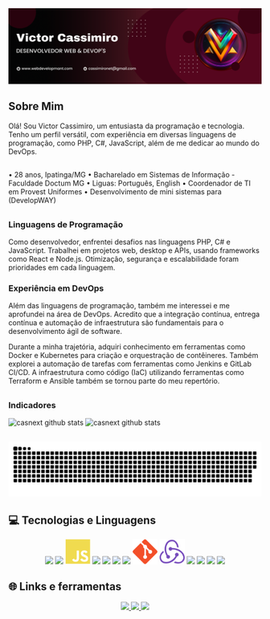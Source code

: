 <img src="https://github.com/casnext/contrib-github-snake/blob/main/1.svg" />

<h2>Sobre Mim</h2>
Olá! Sou Victor Cassimiro, um entusiasta da programação e tecnologia. Tenho um perfil versátil, com experiência em diversas linguagens de programação, como PHP, C#, JavaScript, além de me dedicar ao mundo do DevOps.

<h2></h2>

• 28 anos,  Ipatinga/MG
• Bacharelado em Sistemas de Informação - Faculdade Doctum MG
• Liguas: Português, English
• Coordenador de TI em Provest Uniformes
• Desenvolvimento de mini sistemas para (DevelopWAY)

<h2></h2>

<h3>Linguagens de Programação</h3>
Como desenvolvedor, enfrentei desafios nas linguagens PHP, C# e JavaScript. Trabalhei em projetos web, desktop e APIs, usando frameworks como React e Node.js. Otimização, segurança e escalabilidade foram prioridades em cada linguagem.

<h3>Experiência em DevOps</h3>
Além das linguagens de programação, também me interessei e me aprofundei na área de DevOps. Acredito que a integração contínua, entrega contínua e automação de infraestrutura são fundamentais para o desenvolvimento ágil de software.

Durante a minha trajetória, adquiri conhecimento em ferramentas como Docker e Kubernetes para criação e orquestração de contêineres. Também explorei a automação de tarefas com ferramentas como Jenkins e GitLab CI/CD. A infraestrutura como código (IaC) utilizando ferramentas como Terraform e Ansible também se tornou parte do meu repertório.

<h2></h2>

<h3>Indicadores</h3>

![casnext github stats](https://github-readme-stats.vercel.app/api?username=casnext&show_icons=true&theme=dark&include_all_commits=true&count_private=true)
![casnext github stats](https://github-readme-stats.vercel.app/api/top-langs/?username=casnext&layout=compact&langs_count=7&theme=dark)

<h2></h2>

<img src="https://github.com/casnext/contrib-github-snake/blob/main/github-contribution-grid-snake.svg" />

<h2></h2>

<h2>💻 Tecnologias e Linguagens</h2>

<p align="center">
  <img src="https://camo.githubusercontent.com/89a4f052af35af3ae91139b0da6496483e00d4fb645589fc4d26cf95b42f8454/68747470733a2f2f63646e2e6a7364656c6976722e6e65742f67682f64657669636f6e732f64657669636f6e2f69636f6e732f68746d6c352f68746d6c352d706c61696e2d776f72646d61726b2e737667" width="50" />
  <img src="https://camo.githubusercontent.com/b3ce9472d369cacc72c37b7be98298b051836c138eada89587178fbd41939043/68747470733a2f2f63646e2e6a7364656c6976722e6e65742f67682f64657669636f6e732f64657669636f6e2f69636f6e732f637373332f637373332d706c61696e2d776f72646d61726b2e737667" width="50" />
  <img src="https://raw.githubusercontent.com/devicons/devicon/master/icons/javascript/javascript-plain.svg" width="50" />
  <img src="https://camo.githubusercontent.com/900baefb89e187c8b32cdbb3b440d1502fe8f30a1a335cc5dc5868af0142f8b1/68747470733a2f2f63646e2e6a7364656c6976722e6e65742f67682f64657669636f6e732f64657669636f6e2f69636f6e732f6e6f64656a732f6e6f64656a732d6f726967696e616c2e737667" width="50" />
  <img src="https://camo.githubusercontent.com/aa8b3e6b6fc55ea158e132e1c33ba6aa7fe49706a4e4bd64701af1cf89f514b5/68747470733a2f2f63646e2e6a7364656c6976722e6e65742f67682f64657669636f6e732f64657669636f6e2f69636f6e732f747970657363726970742f747970657363726970742d6f726967696e616c2e737667" width="50" />
  <img src="https://camo.githubusercontent.com/a2ef2bb116ae565bb254cbb11194dae357eb7582a8babeab337bd3932687d63d/68747470733a2f2f63646e2e6a7364656c6976722e6e65742f67682f64657669636f6e732f64657669636f6e2f69636f6e732f73657175656c697a652f73657175656c697a652d6f726967696e616c2e737667" width="50" />
  <img src="https://camo.githubusercontent.com/ad7293939c16e73991b8d60763373b710bf9e96923595e8dd90fb7dee464e9ce/68747470733a2f2f63646e2e6a7364656c6976722e6e65742f67682f64657669636f6e732f64657669636f6e2f69636f6e732f6769742f6769742d6f726967696e616c2e737667" width="50" />
  <img src="https://raw.githubusercontent.com/devicons/devicon/master/icons/git/git-original.svg" width="50" />
  <img src="https://raw.githubusercontent.com/devicons/devicon/master/icons/redux/redux-original.svg" width="50" />
  <img src="https://camo.githubusercontent.com/7a7f22bfe9c48db7252938295d6da6cc3ed16d7b272ec6b687d569d426b5168b/68747470733a2f2f63646e2e6a7364656c6976722e6e65742f67682f64657669636f6e732f64657669636f6e2f69636f6e732f6a6972612f6a6972612d6f726967696e616c2e737667" width="50" />
  <img src="https://camo.githubusercontent.com/1d58fcc772b862a9e1a39d95582a03723622e19fe151a71076e1f64044c9ec88/68747470733a2f2f63646e2e6a7364656c6976722e6e65742f67682f64657669636f6e732f64657669636f6e2f69636f6e732f7472656c6c6f2f7472656c6c6f2d706c61696e2e737667" width="50" />
  <img src="https://camo.githubusercontent.com/5fa137d222dde7b69acd22c6572a065ce3656e6ffa1f5e88c1b5c7a935af3cc6/68747470733a2f2f63646e2e6a7364656c6976722e6e65742f67682f64657669636f6e732f64657669636f6e2f69636f6e732f7673636f64652f7673636f64652d6f726967696e616c2e737667" width="50" />
  <img src="https://camo.githubusercontent.com/bdedcbc949feefecc3ff98f7e655ee8151b522e2f32196c648620f5366d909d5/68747470733a2f2f63646e2e6a7364656c6976722e6e65742f67682f64657669636f6e732f64657669636f6e2f69636f6e732f7461696c77696e646373732f7461696c77696e646373732d706c61696e2e737667" width="50" />
</p>

<h2></h2>

<h2>🌐 Links e ferramentas</h2>

<p align="center">
  <a href="https://medium.com/casnext">
    <img src="https://img.shields.io/badge/medium-%2312100E.svg?&style=for-the-badge&logo=medium&logoColor=white" />
  </a>
  <a href="https://www.linkedin.com/in/victor-cassimiro/">
    <img src="https://img.shields.io/badge/linkedin-%230077B5.svg?&style=for-the-badge&logo=linkedin&logoColor=white" />
  </a>
  <img src="https://camo.githubusercontent.com/7a9f81fa65414698593f11241441b84b05a384143dc213abf28836863e7f7de2/68747470733a2f2f696d672e736869656c64732e696f2f62616467652f4d6963726f736f66745f4f66666963652d4438334230313f7374796c653d666f722d7468652d6261646765266c6f676f3d6d6963726f736f66742d6f6666696365266c6f676f436f6c6f723d7768697465" />
</p>

<h2></h2>







